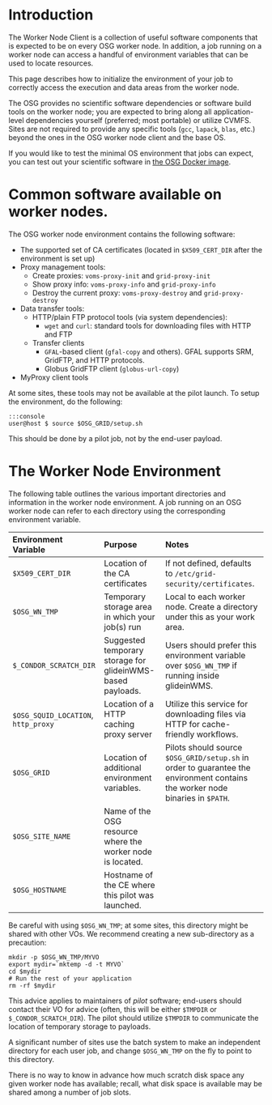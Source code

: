 
Introduction
============

The Worker Node Client is a collection of useful software components that is expected to be on every OSG worker node. In addition, a job running on a worker node can access a handful of environment variables that can be used to locate resources.

This page describes how to initialize the environment of your job to correctly access the execution and data areas from the worker node.

The OSG provides no scientific software dependencies or software build tools on the worker node; you are expected to bring along all application-level dependencies yourself (preferred; most portable) or utilize CVMFS. Sites are not required to provide any specific tools (`gcc`, `lapack`, `blas`, etc.) beyond the ones in the OSG worker node client and the base OS.

If you would like to test the minimal OS environment that jobs can expect, you can test out your scientific software in [the OSG Docker image](https://hub.docker.com/r/opensciencegrid/osg-wn/).

Common software available on worker nodes.
==========================================

The OSG worker node environment contains the following software:

-   The supported set of CA certificates (located in `$X509_CERT_DIR` after the environment is set up)
-   Proxy management tools:
    -   Create proxies: `voms-proxy-init` and `grid-proxy-init`
    -   Show proxy info: `voms-proxy-info` and `grid-proxy-info`
    -   Destroy the current proxy: `voms-proxy-destroy` and `grid-proxy-destroy`
-   Data transfer tools:
    -   HTTP/plain FTP protocol tools (via system dependencies):
        -   `wget` and `curl`: standard tools for downloading files with HTTP and FTP
    -   Transfer clients
        -   `GFAL`-based client (`gfal-copy` and others).  GFAL supports SRM, GridFTP, and HTTP protocols.
        -   Globus GridFTP client (`globus-url-copy`)
-   MyProxy client tools

At some sites, these tools may not be available at the pilot launch.  To setup the environment, do the following:

    :::console
    user@host $ source $OSG_GRID/setup.sh

This should be done by a pilot job, not by the end-user payload.

The Worker Node Environment
===========================

The following table outlines the various important directories and information in the worker node environment.
A job running on an OSG worker node can refer to each directory using the corresponding environment variable.

| Environment Variable | Purpose                                            | Notes                                                                                 |
|:---------------------|:---------------------------------------------------|:--------------------------------------------------------------------------------------|
| `$X509_CERT_DIR`     | Location of the CA certificates                    | If not defined, defaults to `/etc/grid-security/certificates`.                        |
| `$OSG_WN_TMP`        | Temporary storage area in which your job(s) run    | Local to each worker node. Create a directory under this as your work area.           |
| `$_CONDOR_SCRATCH_DIR` | Suggested temporary storage for glideinWMS-based payloads. | Users should prefer this environment variable over `$OSG_WN_TMP` if running inside glideinWMS.  |
| `$OSG_SQUID_LOCATION`, `http_proxy` | Location of a HTTP caching proxy server | Utilize this service for downloading files via HTTP for cache-friendly workflows. |
| `$OSG_GRID`          | Location of additional environment variables.      | Pilots should source `$OSG_GRID/setup.sh` in order to guarantee the environment contains the worker node binaries in `$PATH`. |
| `$OSG_SITE_NAME`     | Name of the OSG resource where the worker node is located. |                                                                               |
| `$OSG_HOSTNAME`      | Hostname of the CE where this pilot was launched.  |                                                                                       |

Be careful with using `$OSG_WN_TMP`; at some sites, this directory might be shared with other VOs. We recommend creating a new sub-directory as a precaution:

```shell
mkdir -p $OSG_WN_TMP/MYVO
export mydir=`mktemp -d -t MYVO`
cd $mydir
# Run the rest of your application
rm -rf $mydir
```

This advice applies to maintainers of *pilot* software; end-users should contact their VO for advice (often, this will be either `$TMPDIR` or `$_CONDOR_SCRATCH_DIR`).
The pilot should utilize `$TMPDIR` to communicate the location of temporary storage to payloads.

A significant number of sites use the batch system to make an independent directory for each user job, and change `$OSG_WN_TMP` on the fly to point to this directory.

There is no way to know in advance how much scratch disk space any given worker node has available; recall, what disk space is available may be shared among a number of job slots.
